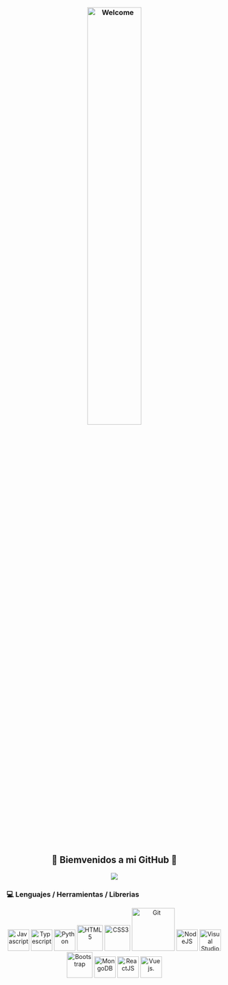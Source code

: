<div color="black">
  <h3 align="center">
    <img width="50%" src="https://media0.giphy.com/media/XCxjzveGa47DOd8zuq/giphy.gif" alt="Welcome">
  </h3>
   <h2 align="center" color="red">🎊 Biemvenidos a mi GitHub 🎊</h2>
</div>
<div>

  <p align="center">
    <a href="https://github.com/keilo-bravo/keilo-bravo">
      <img  src="https://readme-typing-svg.herokuapp.com?color=00C3EB&lines=%F0%9F%93%91+Full+Stack+developer+-+trainee;%F0%9F%93%92+Front+end+-+Jr;%F0%9F%93%9D+Autodidacta;%F0%9F%94%9D+En+constante+aprendizaje">
    </a>
  </p>
  
</div>
<div>
  <h3> 💻 Lenguajes / Herramientas / Librerias </h3>
  <div align="center">
    <img src="https://media3.giphy.com/media/ln7z2eWriiQAllfVcn/200w.webp" width="50"  alt="Javascript">             
    <img src="https://cdn-icons-png.flaticon.com/512/919/919832.png" width="50"  alt="Typescript">
    <img src="https://i.giphy.com/media/LMt9638dO8dftAjtco/200.webp"   width="50"  alt="Python">
    <img src="https://media.giphy.com/media/XAxylRMCdpbEWUAvr8/giphy.gif" width="60"  alt="HTML5">
    <img src="https://media.giphy.com/media/fsEaZldNC8A1PJ3mwp/giphy.gif" width="60"  alt="CSS3">
    <img src="https://media.giphy.com/media/kH1DBkPNyZPOk0BxrM/giphy.gif" width="100"  alt="Git">
    <img src="https://media3.giphy.com/media/kdFc8fubgS31b8DsVu/giphy.webp" width="50"  alt="NodeJS">
    <img src="https://i.giphy.com/media/IdyAQJVN2kVPNUrojM/200.webp" width="50"  alt="Visual Studio Code">
    <img src="https://media.giphy.com/media/Sr8xDpMwVKOHUWDVRD/giphy.gif" width="60"  alt="Bootstrap">
    <img src="https://media.giphy.com/media/tAjb5pyCEBhEb8jWxC/giphy.gif" width="50"  alt="MongoDB">
    <img src="https://i.giphy.com/media/eNAsjO55tPbgaor7ma/200w.webp" width="50"  alt="ReactJS">
    <img src="https://media.giphy.com/media/v1.Y2lkPTc5MGI3NjExZWFlOWF0dDhhdml6aXVleTdtb2dkZHZzZ3MwbXU2aXE4NGZieXVmZiZlcD12MV9pbnRlcm5hbF9naWZfYnlfaWQmY3Q9cw/VgGthkhUvGgOit7Y9i/giphy.gif" width="50"  alt="Vue js.">
  </div>
</div>

<!--
**keilo-bravo/keilo-bravo** is a ✨ _special_ ✨ repository because its `README.md` (this file) appears on your GitHub profile.

Here are some ideas to get you started:

- 🔭 I’m currently working on ...
- 🌱 I’m currently learning ...
- 👯 I’m looking to collaborate on ...
- 🤔 I’m looking for help with ...
- 💬 Ask me about ...
- 📫 How to reach me: ...
- 😄 Pronouns: ...
- ⚡ Fun fact: ...
-->
